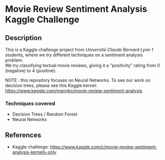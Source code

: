 # Movie Review Sentiment Analysis Kaggle Challenge

## Description
This is a Kaggle challenge project from *Université Claude Bernard Lyon 1* students, where
we try different techniques on a sentiment analysis problem.   
We try classifying textual movie reviews, giving it a "positivity"
rating from 0 (negative) to 4 (positive).  

NOTE : this repository focuses on Neural Networks. To see our work on decision trees, please see this Kaggle kernel:
https://www.kaggle.com/mannko/movie-review-sentiment-analysis

### Techniques covered
- Decision Trees / Random Forest
- Neural Networks

## References
- Kaggle challenge: https://www.kaggle.com/c/movie-review-sentiment-analysis-kernels-only
